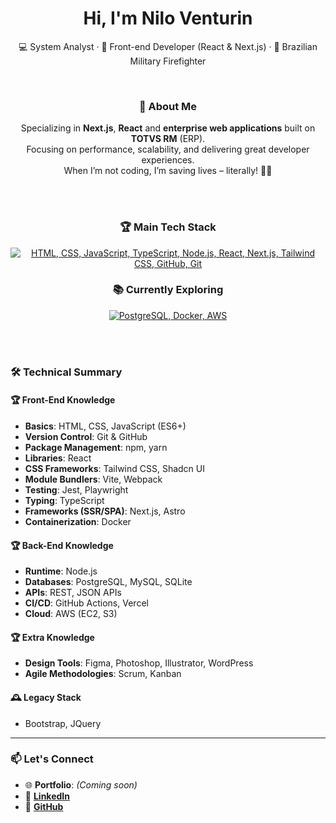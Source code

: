 <h1 align="center">Hi, I'm Nilo Venturin</h1>

<p align="center">
  💻 System Analyst · 🧠 Front-end Developer (React & Next.js) · 🚒 Brazilian Military Firefighter
</p>

<br/>

<h3 align="center">🚀 About Me</h3>
<p align="center">
  Specializing in <strong>Next.js</strong>, <strong>React</strong> and <strong>enterprise web applications</strong> built on <strong>TOTVS RM</strong> (ERP). <br/>
  Focusing on performance, scalability, and delivering great developer experiences. <br/>
  When I’m not coding, I’m saving lives – literally! 🧯🔥
</p>

<br/><br/>

<h3 align="center">🏆 Main Tech Stack</h3>
<p align="center">
  <a href="https://skillicons.dev">
    <img src="https://skillicons.dev/icons?i=html,css,js,ts,nodejs,react,next,tailwind,github,git" alt="HTML, CSS, JavaScript, TypeScript, Node.js, React, Next.js, Tailwind CSS, GitHub, Git" />
  </a>
</p>

<h3 align="center">📚 Currently Exploring</h3>
<p align="center">
  <a href="https://skillicons.dev">
    <img src="https://skillicons.dev/icons?i=postgresql,docker,aws" alt="PostgreSQL, Docker, AWS" />
  </a>
</p>

<br/><br/>

### 🛠️ Technical Summary

#### 🏆 Front-End Knowledge
- **Basics**: HTML, CSS, JavaScript (ES6+)
- **Version Control**: Git & GitHub
- **Package Management**: npm, yarn
- **Libraries**: React
- **CSS Frameworks**: Tailwind CSS, Shadcn UI
- **Module Bundlers**: Vite, Webpack
- **Testing**: Jest, Playwright
- **Typing**: TypeScript
- **Frameworks (SSR/SPA)**: Next.js, Astro
- **Containerization**: Docker

#### 🏆 Back-End Knowledge
- **Runtime**: Node.js
- **Databases**: PostgreSQL, MySQL, SQLite
- **APIs**: REST, JSON APIs
- **CI/CD**: GitHub Actions, Vercel
- **Cloud**: AWS (EC2, S3)

#### 🏆 Extra Knowledge
- **Design Tools**: Figma, Photoshop, Illustrator, WordPress
- **Agile Methodologies**: Scrum, Kanban

#### 🕰️ Legacy Stack
- Bootstrap, JQuery

---

### 📫 Let's Connect

- 🌐 **Portfolio**: *(Coming soon)*  
- 💼 [**LinkedIn**](https://www.linkedin.com/in/dev-nilo)  
- 🧠 [**GitHub**](https://github.com/dev-nilo)
